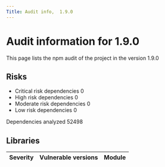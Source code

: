 ```yaml
---
Title: Audit info,  1.9.0
---
```


# Audit information for   1.9.0

This page lists the npm audit of the project in the version 1.9.0

## Risks

- Critical risk dependencies 0
- High risk dependencies 0
- Moderate risk dependencies 0
- Low risk dependencies 0

Dependencies analyzed 52498

## Libraries


| Severity | Vulnerable versions | Module |
| --- | --- | --- |

